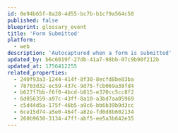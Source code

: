 ```yaml
---
id: 0e94b65f-8a28-4d55-bc7b-b1cf9a564c50
published: false
blueprint: glossary_event
title: 'Form Submitted'
platform:
  - web
description: 'Autocaptured when a form is submitted'
updated_by: b6c6019f-27db-41a7-98bb-07c9b90f212b
updated_at: 1756412255
related_properties:
  - 240f93a3-1244-414f-8f30-8ecfd8be83ba
  - 78703d32-ec59-437c-9d75-fcb069a38fd4
  - b627f7bb-f6f0-4bcd-b815-e370cc5cc8f2
  - 6d056359-a97c-43ff-8a10-a3bd7aa05969
  - c5d44d5a-175f-46b5-a9c6-bb6b39b9d3cc
  - 6ce15d74-a5e0-464f-a82e-fd0d8b602134
  - 260b9630-3134-47ff-abf5-ee5a3b642e35
---
```


